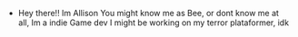 - Hey there!! Im Allison You might know me as Bee, or dont know me at all, Im a indie Game dev I might be working on my terror plataformer, idk
<!---
AlliTheBee/AlliTheBee is a ✨ special ✨ repository because its `README.md` (this file) appears on your GitHub profile.
You can click the Preview link to take a look at your changes.
--->
